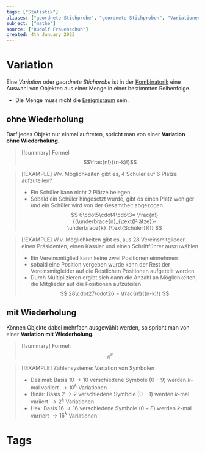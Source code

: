 ```yaml
---
tags: ["Statistik"]
aliases: ["geordnete Stichprobe", "geordnete Stichproben", "Variationen"]
subject: ["mathe"]
source: ["Rudolf Frauenschuh"]
created: 4th January 2023
---
```


# Variation

Eine *Variation* oder *geordnete Stichprobe* ist in der [Kombinatorik](Kombinatorik.md) eine Auswahl von Objekten aus einer Menge in einer bestimmten Reihenfolge.
- Die Menge muss nicht die [Ereignisraum](Ereignisraum.md) sein.

## ohne Wiederholung

Darf jedes Objekt nur einmal auftreten, spricht man von einer **Variation ohne Wiederholung**.

>[!summary] Formel  
> $$\frac{n!}{(n-k)!}$$


> [!EXAMPLE] Wv. Möglichkeiten gibt es, $4$ Schüler auf $6$ Plätze aufzuteilen?
> - Ein Schüler kann nicht 2 Plätze belegen
> - Sobald ein Schüler hingesetzt wurde, gibt es einen Platz weniger und ein Schüler wird von der Gesamtheit abgezogen. 
> $$
> 6\cdot5\cdot4\cdot3= \frac{n!}{(\underbrace{n}_{\text{Plätze}}-\underbrace{k}_{\text{Schüler}})!}
> $$

> [!EXAMPLE] W.v. Möglichkeiten gibt es, aus 28 Vereinsmitglieder einen Präsidenten, einen Kassier und einen Schriftführer auszuwählen
> - Ein Vereinsmitglied kann keine zwei Positionen einnehmen
> - sobald eine Position vergeben wurde kann der Rest der Vereinsmitgleider auf die Restlichen Positionen aufgeteilt werden.
> - Durch Multiplizieren ergibt sich dann die Anzahl an Möglichkeiten, die Mitglieder auf die Positionen aufzuteilen.
> $$
> 28\cdot27\cdot26 = \frac{n!}{(n-k)!}
> $$

## mit Wiederholung

Können Objekte dabei mehrfach ausgewählt werden, so spricht man von einer **Variation mit Wiederholung**.

> [!summary] Formel:  
> $$n^{k}$$


> [!EXAMPLE] Zahlensysteme: Variation von Symbolen
> - Dezimal: Basis $10 \rightarrow 10$ verschiedene Symbole $(0-9)$ werden $k$-mal variiert $\rightarrow 10^{k}$ Variationen
> - Binär: Basis $2 \rightarrow 2$ verschiedene Symbole $(0-1)$ werden $k$-mal variiert $\rightarrow 2^{k}$ Variationen
> - Hex: Basis $16 \rightarrow 16$ verschiedene Symbole $(0-F)$ werden $k$-mal varriert $\rightarrow 16^{k}$ Variationen

# Tags